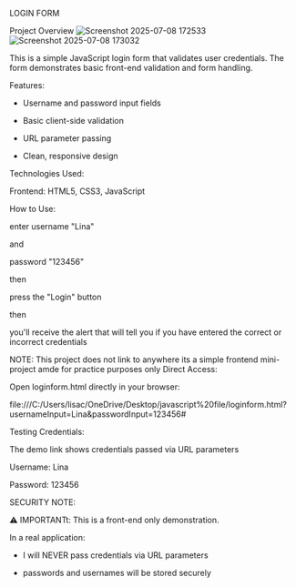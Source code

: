 LOGIN FORM

Project Overview
![Screenshot 2025-07-08 172533](https://github.com/user-attachments/assets/3b8f0f05-fb27-4f04-a176-96c2816f6e39)
![Screenshot 2025-07-08 173032](https://github.com/user-attachments/assets/aaa07892-80af-459a-ac45-d050dd841c2f)

This is a simple JavaScript login form that validates user credentials. The form demonstrates basic front-end validation and form handling.

 Features:
 
* Username and password input fields

* Basic client-side validation

* URL parameter passing

* Clean, responsive design

Technologies Used:

Frontend: HTML5, CSS3, JavaScript

 How to Use:
 
 enter username "Lina"
 
 and 
 
 password "123456" 
 
 then
 
 press the "Login" button 
 
 then
 
 you'll receive the alert that will tell you if you have entered the correct or incorrect credentials

 NOTE: This project does not link to anywhere its a simple frontend mini-project amde for practice purposes only
Direct Access:

Open loginform.html directly in your browser:

file:///C:/Users/lisac/OneDrive/Desktop/javascript%20file/loginform.html?usernameInput=Lina&passwordInput=123456#

Testing Credentials:

The demo link shows credentials passed via URL parameters

Username: Lina

Password: 123456

   SECURITY NOTE:
   
⚠️ IMPORTANTt: This is a front-end only demonstration. 

In a real application:

  * I will NEVER pass credentials via URL parameters

  * passwords and usernames will be stored securely 
